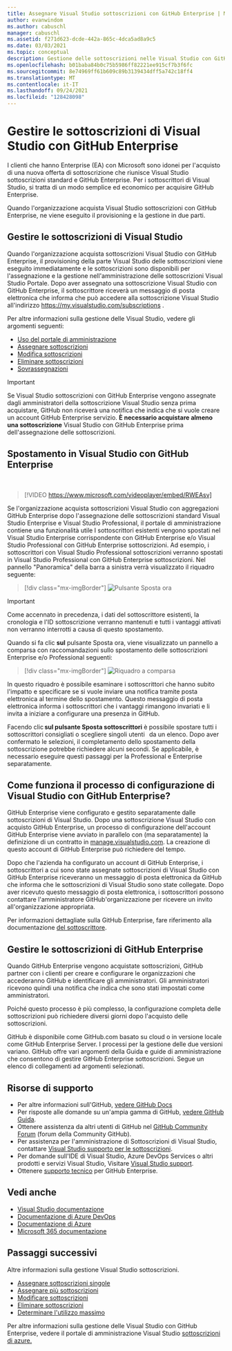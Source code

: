 ```yaml
---
title: Assegnare Visual Studio sottoscrizioni con GitHub Enterprise | Microsoft Docs
author: evanwindom
ms.author: cabuschl
manager: cabuschl
ms.assetid: f271d623-dcde-442a-865c-4dca5ad8a9c5
ms.date: 03/03/2021
ms.topic: conceptual
description: Gestione delle sottoscrizioni nelle Visual Studio con GitHub Enterprise
ms.openlocfilehash: b01baba84b0c75b5986ff82221ee915cf7b3f6fc
ms.sourcegitcommit: 8e74969ff61b609c89b3139434dff5a742c18ff4
ms.translationtype: MT
ms.contentlocale: it-IT
ms.lasthandoff: 09/24/2021
ms.locfileid: "128428098"
---
```

# <a name="manage-visual-studio-subscriptions-with-github-enterprise"></a>Gestire le sottoscrizioni di Visual Studio con GitHub Enterprise
I clienti che hanno Enterprise (EA) con Microsoft sono idonei per l'acquisto di una nuova offerta di sottoscrizione che riunisce Visual Studio sottoscrizioni standard e GitHub Enterprise. Per i sottoscrittori di Visual Studio, si tratta di un modo semplice ed economico per acquisire GitHub Enterprise. 

Quando l'organizzazione acquista Visual Studio sottoscrizioni con GitHub Enterprise, ne viene eseguito il provisioning e la gestione in due parti.

## <a name="manage-visual-studio-subscriptions"></a>Gestire le sottoscrizioni di Visual Studio
Quando l'organizzazione acquista sottoscrizioni Visual Studio con GitHub Enterprise, il provisioning della parte Visual Studio delle sottoscrizioni viene eseguito immediatamente e le sottoscrizioni sono [](https://manage.visualstudio.com) disponibili per l'assegnazione e la gestione nell'amministrazione delle sottoscrizioni Visual Studio Portale. Dopo aver assegnato una sottoscrizione Visual Studio con GitHub Enterprise, il sottoscrittore riceverà un messaggio di posta elettronica che informa che può accedere alla sottoscrizione Visual Studio all'indirizzo <https://my.visualstudio.com/subscriptions> .

Per altre informazioni sulla gestione delle Visual Studio, vedere gli argomenti seguenti:
- [Uso del portale di amministrazione](using-admin-portal.md)
- [Assegnare sottoscrizioni](assign-license.md)
- [Modifica sottoscrizioni](edit-license.md)
- [Eliminare sottoscrizioni](delete-license.md)
- [Sovrassegnazioni](handle-overclaimed-license.md)

> [!Important]
> Se Visual Studio sottoscrizioni con GitHub Enterprise vengono assegnate dagli amministratori della sottoscrizione Visual Studio senza prima acquistare, GitHub non riceverà una notifica che indica che si vuole creare un account GitHub Enterprise servizio.  **È necessario acquistare almeno una sottoscrizione** Visual Studio con GitHub Enterprise prima dell'assegnazione delle sottoscrizioni.

## <a name="moving-to-visual-studio-with-github-enterprise"></a>Spostamento in Visual Studio con GitHub Enterprise
</br>

> [!VIDEO https://www.microsoft.com/videoplayer/embed/RWEAsv]

Se l'organizzazione acquista sottoscrizioni Visual Studio con aggregazioni GitHub Enterprise dopo l'assegnazione delle sottoscrizioni standard Visual Studio Enterprise e Visual Studio Professional, il portale di amministrazione contiene una funzionalità utile I sottoscrittori esistenti vengono spostati nel Visual Studio Enterprise corrispondente con GitHub Enterprise e/o Visual Studio Professional con GitHub Enterprise sottoscrizioni.  Ad esempio, i sottoscrittori con Visual Studio Professional sottoscrizioni verranno spostati in Visual Studio Professional con GitHub Enterprise sottoscrizioni. Nel pannello "Panoramica" della barra a sinistra verrà visualizzato il riquadro seguente:

   > [!div class="mx-imgBorder"]
   > ![Pulsante Sposta ora](_img/assign-github/move-now.png "Fare clic su &quot;Sposta ora&quot; per aggiornare le sottoscrizioni Visual Studio con GitHub Enterprise sottoscrizioni")

> [!IMPORTANT]
> Come accennato in precedenza, i dati del sottoscrittore esistenti, la cronologia e l'ID sottoscrizione verranno mantenuti e tutti i vantaggi attivati non verranno interrotti a causa di questo spostamento.  


Quando si fa clic **sul** pulsante Sposta ora, viene visualizzato un pannello a comparsa con raccomandazioni sullo spostamento delle sottoscrizioni Enterprise e/o Professional seguenti:

   > [!div class="mx-imgBorder"]
   > ![Riquadro a comparsa](_img/assign-github/fly-out.png)

In questo riquadro è possibile esaminare i sottoscrittori che hanno subito l'impatto e specificare se si vuole inviare una notifica tramite posta elettronica al termine dello spostamento.  Questo messaggio di posta elettronica informa i sottoscrittori che i vantaggi rimangono invariati e li invita a iniziare a configurare una presenza in GitHub.  

Facendo clic **sul pulsante Sposta sottoscrittori** è possibile spostare tutti i sottoscrittori consigliati o scegliere singoli utenti   da un elenco.  Dopo aver confermato le selezioni, il completamento dello spostamento della sottoscrizione potrebbe richiedere alcuni secondi. Se applicabile, è necessario eseguire questi passaggi per la Professional e Enterprise separatamente.  

## <a name="what-is-the-visual-studio-with-github-enterprise-setup-process"></a>Come funziona il processo di configurazione di Visual Studio con GitHub Enterprise?
GitHub Enterprise viene configurato e gestito separatamente dalle sottoscrizioni di Visual Studio. Dopo una sottoscrizione Visual Studio con acquisto GitHub Enterprise, un processo di configurazione dell'account GitHub Enterprise viene avviato in parallelo con (ma separatamente) la definizione di un contratto in [manage.visualstudio.com](https://manage.visualstudio.com). La creazione di questo account di GitHub Enterprise può richiedere del tempo. 

Dopo che l'azienda ha configurato un account di GitHub Enterprise, i sottoscrittori a cui sono state assegnate sottoscrizioni di Visual Studio con GitHub Enterprise riceveranno un messaggio di posta elettronica da GitHub che informa che le sottoscrizioni di Visual Studio sono state collegate. Dopo aver ricevuto questo messaggio di posta elettronica, i sottoscrittori possono contattare l'amministratore GitHub'organizzazione per ricevere un invito all'organizzazione appropriata.

Per informazioni dettagliate sulla GitHub Enterprise, fare riferimento alla documentazione [del sottoscrittore](access-github.md).   

## <a name="manage-github-enterprise-subscriptions"></a>Gestire le sottoscrizioni di GitHub Enterprise
Quando GitHub Enterprise vengono acquistate sottoscrizioni, GitHub partner con i clienti per creare e configurare le organizzazioni che accederanno GitHub e identificare gli amministratori.  Gli amministratori ricevono quindi una notifica che indica che sono stati impostati come amministratori.  

Poiché questo processo è più complesso, la configurazione completa delle sottoscrizioni può richiedere diversi giorni dopo l'acquisto delle sottoscrizioni.

GitHub è disponibile come GitHub.com basato su cloud o in versione locale come GitHub Enterprise Server.  I processi per la gestione delle due versioni variano.  GitHub offre vari argomenti della Guida e guide di amministrazione che consentono di gestire GitHub Enterprise sottoscrizioni.  Segue un elenco di collegamenti ad argomenti selezionati.  

## <a name="support-resources"></a>Risorse di supporto
- Per altre informazioni sull'GitHub, [vedere GitHub Docs](https://docs.github.com/en/github/setting-up-and-managing-your-enterprise-account/managing-licenses-for-the-github-enterprise-and-visual-studio-bundle)
- Per risposte alle domande su un'ampia gamma di GitHub, [vedere GitHub Guida](https://help.github.com/en).
- Ottenere assistenza da altri utenti di GitHub nel [GitHub Community Forum](https://github.community/) (forum della Community GitHub).
- Per assistenza per l'amministrazione di Sottoscrizioni di Visual Studio, contattare [Visual Studio supporto per le sottoscrizioni](https://aka.ms/vsadminhelp).
- Per domande sull'IDE di Visual Studio, Azure DevOps Services o altri prodotti e servizi Visual Studio,  Visitare [Visual Studio support](https://visualstudio.microsoft.com/support/).
- Ottenere [supporto tecnico](https://support.microsoft.com/supportforbusiness/productselection?sapId=b77fe80f-5417-80bd-4b2a-275cf0018c24) per GitHub Enterprise.   

## <a name="see-also"></a>Vedi anche
- [Visual Studio documentazione](/visualstudio/)
- [Documentazione di Azure DevOps](/azure/devops/)
- [Documentazione di Azure](/azure/)
- [Microsoft 365 documentazione](/microsoft-365/)

## <a name="next-steps"></a>Passaggi successivi
Altre informazioni sulla gestione Visual Studio sottoscrizioni.
- [Assegnare sottoscrizioni singole](assign-license.md)
- [Assegnare più sottoscrizioni](assign-license-bulk.md)
- [Modificare sottoscrizioni](edit-license.md)
- [Eliminare sottoscrizioni](delete-license.md)
- [Determinare l'utilizzo massimo](maximum-usage.md)

Per altre informazioni sulla gestione delle Visual Studio con GitHub Enterprise, vedere il portale di amministrazione Visual Studio [sottoscrizioni di azure.](https://visualstudio.microsoft.com/subscriptions-administration/)